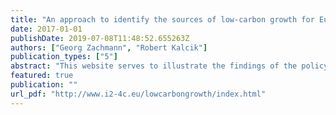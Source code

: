 ```yaml
---
title: "An approach to identify the sources of low-carbon growth for Europe"
date: 2017-01-01
publishDate: 2019-07-08T11:48:52.655263Z
authors: ["Georg Zachmann", "Robert Kalcik"]
publication_types: ["5"]
abstract: "This website serves to illustrate the findings of the policy contribution ‘An approach to identify the sources of low-carbon growth for Europe’ and allows a deeper dive into the underlying data."
featured: true
publication: ""
url_pdf: "http://www.i2-4c.eu/lowcarbongrowth/index.html"
---
```



